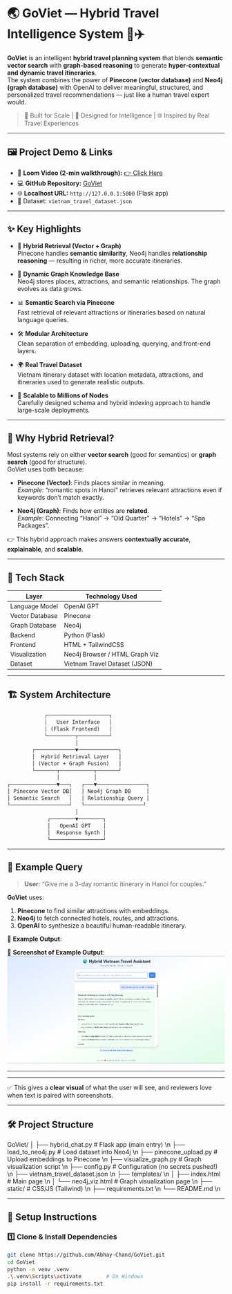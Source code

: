 # 🌏 GoViet — Hybrid Travel Intelligence System 🧠✈️

**GoViet** is an intelligent **hybrid travel planning system** that blends **semantic vector search** with **graph-based reasoning** to generate **hyper-contextual and dynamic travel itineraries**.  
The system combines the power of **Pinecone (vector database)** and **Neo4j (graph database)** with OpenAI to deliver meaningful, structured, and personalized travel recommendations — just like a human travel expert would.

> 🚀 Built for Scale | 🧠 Designed for Intelligence | 🌐 Inspired by Real Travel Experiences

---

## 🖼️ Project Demo & Links

- 🎥 **Loom Video (2-min walkthrough):** [👉 Click Here](https://www.loom.com/share/your-loom-link-here)  
- 💻 **GitHub Repository:** [GoViet](https://github.com/Abhay-Chand/GoViet)  
- 🌐 **Localhost URL:** `http://127.0.0.1:5000` (Flask app)  
- 📂 Dataset: `vietnam_travel_dataset.json`

---

## ✨ Key Highlights

- 🧭 **Hybrid Retrieval (Vector + Graph)**  
  Pinecone handles **semantic similarity**, Neo4j handles **relationship reasoning** — resulting in richer, more accurate itineraries.

- 🧠 **Dynamic Graph Knowledge Base**  
  Neo4j stores places, attractions, and semantic relationships. The graph evolves as data grows.

- 📊 **Semantic Search via Pinecone**  
  Fast retrieval of relevant attractions or itineraries based on natural language queries.

- 🛠 **Modular Architecture**  
  Clean separation of embedding, uploading, querying, and front-end layers.

- 🌍 **Real Travel Dataset**  
  Vietnam itinerary dataset with location metadata, attractions, and itineraries used to generate realistic outputs.

- 🚀 **Scalable to Millions of Nodes**  
  Carefully designed schema and hybrid indexing approach to handle large-scale deployments.

---

## 🧠 Why Hybrid Retrieval?

Most systems rely on either **vector search** (good for semantics) or **graph search** (good for structure).  
GoViet uses both because:

- **Pinecone (Vector)**: Finds places similar in meaning.  
  _Example_: “romantic spots in Hanoi” retrieves relevant attractions even if keywords don’t match exactly.

- **Neo4j (Graph)**: Finds how entities are **related**.  
  _Example_: Connecting “Hanoi” → “Old Quarter” → “Hotels” → “Spa Packages”.

👉 This hybrid approach makes answers **contextually accurate**, **explainable**, and **scalable**.

---

## 🧰 Tech Stack

| Layer             | Technology Used                 |
|-------------------|----------------------------------|
| Language Model    | OpenAI GPT                      |
| Vector Database   | Pinecone                        |
| Graph Database    | Neo4j                           |
| Backend           | Python (Flask)                  |
| Frontend          | HTML + TailwindCSS              |
| Visualization     | Neo4j Browser / HTML Graph Viz  |
| Dataset           | Vietnam Travel Dataset (JSON)   |

---

## 🏗️ System Architecture

                ┌────────────────────┐
                │   User Interface   │
                │ (Flask Frontend)   │
                └─────────┬──────────┘
                          │
            ┌─────────────▼─────────────┐
            │  Hybrid Retrieval Layer   │
            │ (Vector + Graph Fusion)   │
            └───────┬───────────┬───────┘
                    │           │
    ┌───────────────▼───┐   ┌───▼────────────────┐
    │ Pinecone Vector DB│   │ Neo4j Graph DB     │
    │ Semantic Search   │   │ Relationship Query │
    └───────────────────┘   └───────────────────┘
                          │
                 ┌────────▼────────┐
                 │   OpenAI GPT    │
                 │  Response Synth │
                 └─────────────────┘


---

## 🧪 Example Query

> **User:** “Give me a 3-day romantic itinerary in Hanoi for couples.”

**GoViet** uses:
1. **Pinecone** to find similar attractions with embeddings.  
2. **Neo4j** to fetch connected hotels, routes, and attractions.  
3. **OpenAI** to synthesize a beautiful human-readable itinerary.

📝 **Example Output**:

📸 **Screenshot of Example Output**:  
![Example Query Screenshot](assets/Screenshot%202025-10-20%20101827.png)

---


---

✅ This gives a **clear visual** of what the user will see, and reviewers love when text is paired with screenshots.



---

## 🛠 Project Structure

GoViet/
│
├── hybrid_chat.py # Flask app (main entry) \n
├── load_to_neo4j.py # Load dataset into Neo4j \n
├── pinecone_upload.py # Upload embeddings to Pinecone \n
├── visualize_graph.py # Graph visualization script \n
├── config.py # Configuration (no secrets pushed!) \n
├── vietnam_travel_dataset.json  \n
├── templates/ \n
│ ├── index.html # Main page  \n
│ └── neo4j_viz.html # Graph visualization page  \n
├── static/ # CSS/JS (Tailwind)  \n
├── requirements.txt  \n
└── README.md  \n



---

## 🚀 Setup Instructions

### 1️⃣ Clone & Install Dependencies
```bash
git clone https://github.com/Abhay-Chand/GoViet.git
cd GoViet
python -m venv .venv
.\.venv\Scripts\activate        # On Windows
pip install -r requirements.txt

